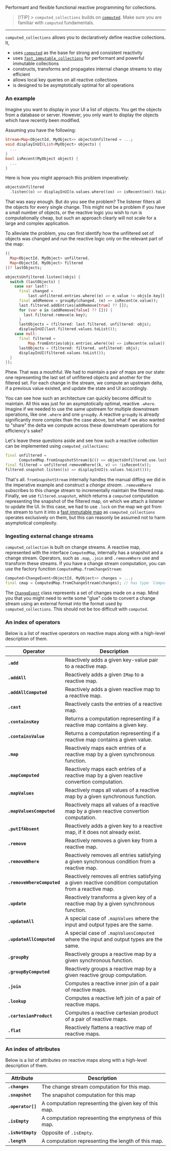 Performant and flexible functional reactive programming for collections.

> [!TIP] > `computed_collections` builds on [`computed`](https://pub.dev/packages/computed). Make sure you are familiar with `computed` fundamentals.

---

`computed_collections` allows you to declaratively define reactive collections. It,

- uses [`computed`](https://pub.dev/packages/computed) as the base for strong and consistent reactivity
- uses [`fast_immutable_collections`](https://pub.dev/packages/fast_immutable_collections) for performant and powerful immutable collections
- constructs, transforms and propagates internal change streams to stay efficient
- allows local key queries on all reactive collections
- is designed to be asymptotically optimal for all operations

### An example

Imagine you want to display in your UI a list of objects. You get the objects from a database or server. However, you only want to display the objects which have recently been modified.

Assuming you have the following:

```dart
Stream<Map<ObjectId, MyObject>> objectsUnfiltered = ...;
void displayInUI(List<MyObject> objects) {
  ...
}
bool isRecent(MyObject object) {
  ...
}
```

Here is how you might approach this problem imperatively:

```dart
objectsUnfiltered
  .listen((o) => displayInUI(o.values.where((oo) => isRecent(oo)).toList()));
```

That was easy enough. But do you see the problem? The listener filters all the objects for every single change. This might not be a problem if you have a small number of objects, or the reactive logic you wish to run is computationally cheap, but such an approach clearly will not scale for a large and complex application.

To alleviate the problem, you can first identify how the unfiltered set of objects was changed and run the reactive logic only on the relevant part of the map:

```dart
({
  Map<ObjectId, MyObject> unfiltered,
  Map<ObjectId, MyObject> filtered
})? lastObjects;

objectsUnfiltered.listen((objs) {
  switch (lastObjects) {
    case var last?:
      final changed =
          last.unfiltered.entries.where((e) => e.value != objs[e.key]);
      final addRemove = groupBy(changed, (e) => isRecent(e.value));
      last.filtered.addEntries(addRemove[true] ?? []);
      for (var e in (addRemove[false] ?? [])) {
        last.filtered.remove(e.key);
      }
      lastObjects = (filtered: last.filtered, unfiltered: objs);
      displayInUI(last.filtered.values.toList());
    case null:
      final filtered =
          Map.fromEntries(objs.entries.where((e) => isRecent(e.value)));
      lastObjects = (filtered: filtered, unfiltered: objs);
      displayInUI(filtered.values.toList());
  }
});
```

Phew. That was a mouthful. We had to maintain a pair of maps are our state: one representing the last set of unfiltered objects and another for the filtered set. For each change in the stream, we compute an upstream delta, if a previous value existed, and update the state and UI accordingly.

You can see how such an architecture can quickly become difficult to maintain. All this was just for an asymptotically optimal, reactive `.where`. Imagine if we needed to use the same upstream for multiple downstream operations, like one `.where` and one `groupBy`. A reactive `groupBy` is already significantly more complex than the case above, but what if we also wanted to "share" the delta we compute across these downstream operations for efficiency's sake?

Let's leave these questions aside and see how such a reactive collection can be implemented using `computed_collections`:

```dart
final unfiltered =
      ComputedMap.fromSnapshotStream($(() => objectsUnfiltered.use.lock));
final filtered = unfiltered.removeWhere((k, v) => !isRecent(v));
filtered.snapshot.listen((s) => displayInUI(s.values.toList()));
```

That's all. `fromSnapshotStream` internally handles the manual diffing we did in the imperative example and construct a _change stream_. `.removeWhere` subscribes to this change stream to incrementally maintain the filtered map. Finally, we use `filtered.snapshot`, which returns a `computed` computation representing the snapshot of the filtered map, on which we attach a listener to update the UI. In this case, we had to use `.lock` on the map we got from the stream to turn it into a [fast immutable map](https://pub.dev/documentation/fast_immutable_collections/latest/fast_immutable_collections/IMap-class.html) as `computed_collections` operates exclusively on them, but this can reasonly be assumed not to harm asymptotical complexity.

### Ingesting external change streams

`computed_collection` is built on change streams. A reactive map, represented with the interface `ComputedMap`, internally has a snapshot and a change stream. Operators, such as `.map`, `.join` and `.removeWhere` use and transform these streams. If you have a change stream computation, you can use the factory function `ComputedMap.fromChangeStream`:

```dart
Computed<ChangeEvent<ObjectId, MyObject>> changes = ...;
final cmap = ComputedMap.fromChangeStream(changes); // has type `ComputedMap<ObjectId, MyObject>`
```

The [`ChangeEvent`](https://pub.dev/documentation/computed_collections/latest/change_event/ChangeEvent-class.html) class represents a set of changes made on a map. Mind you that you might need to write some "glue" code to convert a change stream using an external format into the format used by `computed_collections`. This should not be too difficult with `computed`.

### An index of operators

Below is a list of reactive operators on reactive maps along with a high-level description of them.

| Operator                   | Description                                                                                           |
| -------------------------- | ----------------------------------------------------------------------------------------------------- |
| **`.add`**                 | Reactively adds a given key-value pair to a reactive map.                                             |
| **`.addAll`**              | Reactively adds a given `IMap` to a reactive map.                                                     |
| **`.addAllComputed`**      | Reactively adds a given reactive map to a reactive map.                                               |
| **`.cast`**                | Reactively casts the entries of a reactive map.                                                       |
| **`.containsKey`**         | Returns a computation representing if a reactive map contains a given key.                            |
| **`.containsValue`**       | Returns a computation representing if a reactive map contains a given value.                          |
| **`.map`**                 | Reactively maps each entries of a reactive map by a given synchronous function.                       |
| **`.mapComputed`**         | Reactively maps each entries of a reactive map by a given reactive convertion computation.            |
| **`.mapValues`**           | Reactively maps all values of a reactive map by a given synchronous function.                         |
| **`.mapValuesComputed`**   | Reactively maps all values of a reactive map by a given reactive convertion computation.              |
| **`.putIfAbsent`**         | Reactively adds a given key to a reactive map, if it does not already exist.                          |
| **`.remove`**              | Reactively removes a given key from a reactive map.                                                   |
| **`.removeWhere`**         | Reactively removes all entries satisfying a given synchronous condition from a reactive map.          |
| **`.removeWhereComputed`** | Reactively removes all entries satisfying a given reactive condition computation from a reactive map. |
| **`.update`**              | Reactively transforms a given key of a reactive map by a given synchronous function.                  |
| **`.updateAll`**           | A special case of `.mapValues` where the input and output types are the same.                         |
| **`.updateAllComputed`**   | A special case of `.mapValuesComputed` where the input and output types are the same.                 |
| **`.groupBy`**             | Reactively groups a reactive map by a given synchronous function.                                     |
| **`.groupByComputed`**     | Reactively groups a reactive map by a given reactive group computation.                               |
| **`.join`**                | Computes a reactive inner join of a pair of reactive maps.                                            |
| **`.lookup`**              | Computes a reactive left join of a pair of reactive maps.                                             |
| **`.cartesianProduct`**    | Computes a reactive cartesian product of a pair of reactive maps.                                     |
| **`.flat`**                | Reactively flattens a reactive map of reactive maps.                                                  |

### An index of attributes

Below is a list of attributes on reactive maps along with a high-level description of them.

| Attribute         | Description                                           |
| ----------------- | ----------------------------------------------------- |
| **`.changes`**    | The change stream computation for this map.           |
| **`.snapshot`**   | The snapshot computation for this map                 |
| **`.operator[]`** | A computation representing the given key of this map. |
| **`.isEmpty`**    | A computation representing the emptyness of this map. |
| **`.isNotEmpty`** | Opposite of `.isEmpty`.                               |
| **`.length`**     | A computation representing the length of this map.    |
